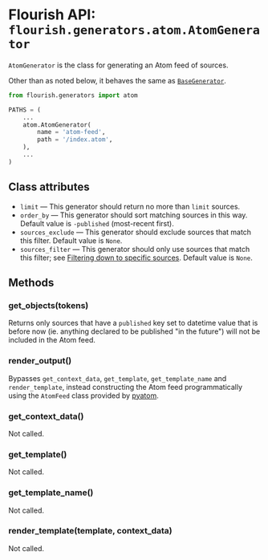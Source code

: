 # Flourish API: `flourish.generators.atom.AtomGenerator`

`AtomGenerator` is the class for generating an Atom feed of sources.

Other than as noted below, it behaves the same as
[`BaseGenerator`](/api-flourish-generators-base/).

```python
from flourish.generators import atom

PATHS = (
    ...
    atom.AtomGenerator(
        name = 'atom-feed',
        path = '/index.atom',
    ),
    ...
)

```


## Class attributes

  * `limit` — This generator should return no more than `limit` sources.
  * `order_by` — This generator should sort matching sources in this way.
    Default value is `-published` (most-recent first).
  * `sources_exclude` — This generator should exclude sources that match
    this filter. Default value is `None`.
  * `sources_filter` — This generator should only use sources that match
    this filter; see
    [Filtering down to specific sources](/api-flourish/#filtering-down-to-specific-sources).
    Default value is `None`.


## Methods

### get_objects(tokens)

Returns only sources that have a `published` key set to datetime value that
is before now (ie. anything declared to be published "in the future") will
not be included in the Atom feed.

### render_output()

Bypasses `get_context_data`, `get_template`, `get_template_name` and 
`render_template`, instead constructing the Atom feed programmatically
using the `AtomFeed` class provided by [pyatom].

[pyatom]: https://pypi.python.org/pypi/pyatom

### get_context_data()

Not called.

### get_template()

Not called.

### get_template_name()

Not called.

### render_template(template, context_data)

Not called.

